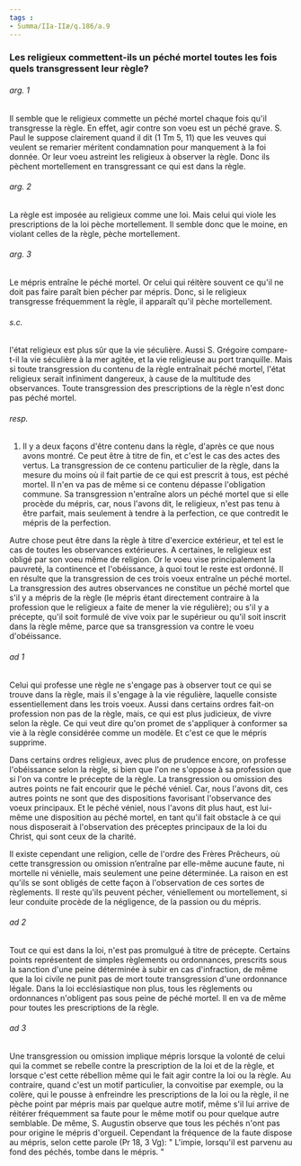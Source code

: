 ```yaml
---
tags : 
- Summa/IIa-IIæ/q.186/a.9
---
```


### Les religieux commettent-ils un péché mortel toutes les fois quels transgressent leur règle?

###### arg. 1
Il semble que le religieux commette un péché mortel chaque fois qu'il transgresse la règle. En effet, agir contre son voeu est un péché grave. S. Paul le suppose clairement quand il dit (1 Tm 5, 11) que les veuves qui veulent se remarier méritent condamnation pour manquement à la foi donnée. Or leur voeu astreint les religieux à observer la règle. Donc ils pèchent mortellement en transgressant ce qui est dans la règle. 

###### arg. 2
La règle est imposée au religieux comme une loi. Mais celui qui viole les prescriptions de la loi pèche mortellement. Il semble donc que le moine, en violant celles de la règle, pèche mortellement. 

###### arg. 3
Le mépris entraîne le péché mortel. Or celui qui réitère souvent ce qu'il ne doit pas faire paraît bien pécher par mépris. Donc, si le religieux transgresse fréquemment la règle, il apparaît qu'il pèche mortellement. 

###### s.c.
l'état religieux est plus sûr que la vie séculière. Aussi S. Grégoire compare-t-il la vie séculière à la mer agitée, et la vie religieuse au port tranquille. Mais si toute transgression du contenu de la règle entraînait péché mortel, l'état religieux serait infiniment dangereux, à cause de la multitude des observances. Toute transgression des prescriptions de la règle n'est donc pas péché mortel. 

###### resp.
1. Il y a deux façons d'être contenu dans la règle, d'après ce que nous avons montré. Ce peut être à titre de fin, et c'est le cas des actes des vertus. La transgression de ce contenu particulier de la règle, dans la mesure du moins où il fait partie de ce qui est prescrit à tous, est péché mortel. Il n'en va pas de même si ce contenu dépasse l'obligation commune. Sa transgression n'entraîne alors un péché mortel que si elle procède du mépris, car, nous l'avons dit, le religieux, n'est pas tenu à être parfait, mais seulement à tendre à la perfection, ce que contredit le mépris de la perfection. 

Autre chose peut être dans la règle à titre d'exercice extérieur, et tel est le cas de toutes les observances extérieures. A certaines, le religieux est obligé par son voeu même de religion. Or le voeu vise principalement la pauvreté, la continence et l'obéissance, à quoi tout le reste est ordonné. Il en résulte que la transgression de ces trois voeux entraîne un péché mortel. La transgression des autres observances ne constitue un péché mortel que s'il y a mépris de la règle (le mépris étant directement contraire à la profession que le religieux a faite de mener la vie régulière); ou s'il y a précepte, qu'il soit formulé de vive voix par le supérieur ou qu'il soit inscrit dans la règle même, parce que sa transgression va contre le voeu d'obéissance. 

###### ad 1
Celui qui professe une règle ne s'engage pas à observer tout ce qui se trouve dans la règle, mais il s'engage à la vie régulière, laquelle consiste essentiellement dans les trois voeux. Aussi dans certains ordres fait-on profession non pas de la règle, mais, ce qui est plus judicieux, de vivre selon la règle. Ce qui veut dire qu'on promet de s'appliquer à conformer sa vie à la règle considérée comme un modèle. Et c'est ce que le mépris supprime. 

Dans certains ordres religieux, avec plus de prudence encore, on professe l'obéissance selon la règle, si bien que l'on ne s'oppose à sa profession que si l'on va contre le précepte de la règle. La transgression ou omission des autres points ne fait encourir que le péché véniel. Car, nous l'avons dit, ces autres points ne sont que des dispositions favorisant l'observance des voeux principaux. Et le péché véniel, nous l'avons dit plus haut, est lui-même une disposition au péché mortel, en tant qu'il fait obstacle à ce qui nous disposerait à l'observation des préceptes principaux de la loi du Christ, qui sont ceux de la charité. 

Il existe cependant une religion, celle de l'ordre des Frères Prêcheurs, où cette transgression ou omission n’entraîne par elle-même aucune faute, ni mortelle ni vénielle, mais seulement une peine déterminée. La raison en est qu'ils se sont obligés de cette façon à l'observation de ces sortes de règlements. Il reste qu'ils peuvent pécher, véniellement ou mortellement, si leur conduite procède de la négligence, de la passion ou du mépris. 

###### ad 2
Tout ce qui est dans la loi, n'est pas promulgué à titre de précepte. Certains points représentent de simples règlements ou ordonnances, prescrits sous la sanction d'une peine déterminée à subir en cas d'infraction, de même que la loi civile ne punit pas de mort toute transgression d'une ordonnance légale. Dans la loi ecclésiastique non plus, tous les règlements ou ordonnances n'obligent pas sous peine de péché mortel. Il en va de même pour toutes les prescriptions de la règle. 

###### ad 3
Une transgression ou omission implique mépris lorsque la volonté de celui qui la commet se rebelle contre la prescription de la loi et de la règle, et lorsque c'est cette rébellion même qui le fait agir contre la loi ou la règle. Au contraire, quand c'est un motif particulier, la convoitise par exemple, ou la colère, qui le pousse à enfreindre les prescriptions de la loi ou la règle, il ne pèche point par mépris mais par quelque autre motif, même s'il lui arrive de réitérer fréquemment sa faute pour le même motif ou pour quelque autre semblable. De même, S. Augustin observe que tous les péchés n'ont pas pour origine le mépris d'orgueil. Cependant la fréquence de la faute dispose au mépris, selon cette parole (Pr 18, 3 Vg): " L'impie, lorsqu'il est parvenu au fond des péchés, tombe dans le mépris. " 

